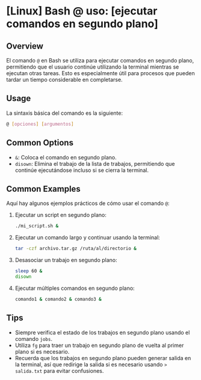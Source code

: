 # [Linux] Bash @ uso: [ejecutar comandos en segundo plano]

## Overview
El comando `@` en Bash se utiliza para ejecutar comandos en segundo plano, permitiendo que el usuario continúe utilizando la terminal mientras se ejecutan otras tareas. Esto es especialmente útil para procesos que pueden tardar un tiempo considerable en completarse.

## Usage
La sintaxis básica del comando es la siguiente:

```bash
@ [opciones] [argumentos]
```

## Common Options
- `&`: Coloca el comando en segundo plano.
- `disown`: Elimina el trabajo de la lista de trabajos, permitiendo que continúe ejecutándose incluso si se cierra la terminal.

## Common Examples
Aquí hay algunos ejemplos prácticos de cómo usar el comando `@`:

1. Ejecutar un script en segundo plano:
   ```bash
   ./mi_script.sh &
   ```

2. Ejecutar un comando largo y continuar usando la terminal:
   ```bash
   tar -czf archivo.tar.gz /ruta/al/directorio &
   ```

3. Desasociar un trabajo en segundo plano:
   ```bash
   sleep 60 &
   disown
   ```

4. Ejecutar múltiples comandos en segundo plano:
   ```bash
   comando1 & comando2 & comando3 &
   ```

## Tips
- Siempre verifica el estado de los trabajos en segundo plano usando el comando `jobs`.
- Utiliza `fg` para traer un trabajo en segundo plano de vuelta al primer plano si es necesario.
- Recuerda que los trabajos en segundo plano pueden generar salida en la terminal, así que redirige la salida si es necesario usando `> salida.txt` para evitar confusiones.